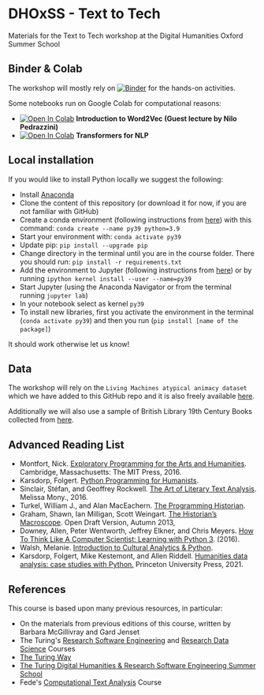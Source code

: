 # DHOxSS - Text to Tech
Materials for the Text to Tech workshop at the Digital Humanities Oxford Summer School

## Binder & Colab

The workshop will mostly rely on [![Binder](https://mybinder.org/badge_logo.svg)](https://mybinder.org/v2/gh/Living-with-machines/dhoxss-text2tech/dev) for the hands-on activities.

Some notebooks run on Google Colab for computational reasons:

- [![Open In Colab](https://colab.research.google.com/assets/colab-badge.svg)](https://colab.research.google.com/github/Living-with-machines/dhoxss-text2tech/blob/dev/Sessions/4e-word2vec.ipynb) **Introduction to Word2Vec (Guest lecture by Nilo Pedrazzini)**
- [![Open In Colab](https://colab.research.google.com/assets/colab-badge.svg)](https://colab.research.google.com/github/Living-with-machines/dhoxss-text2tech/blob/dev/Sessions/5b-Transformers-for-NLP.ipynb) **Transformers for NLP**

## Local installation

If you would like to install Python locally we suggest the following:

- Install [Anaconda](https://www.anaconda.com/)
- Clone the content of this repository (or download it for now, if you are not familiar with GitHub)
- Create a conda environment (following instructions from [here](https://docs.conda.io/projects/conda/en/latest/user-guide/getting-started.html)) with this command: `conda create --name py39 python=3.9`
- Start your environment with: `conda activate py39`
- Update pip: `pip install --upgrade pip`
- Change directory in the terminal until you are in the course folder. There you should run: `pip install -r requirements.txt`
- Add the environment to Jupyter (following instructions from [here](https://towardsdatascience.com/get-your-conda-environment-to-show-in-jupyter-notebooks-the-easy-way-17010b76e874)) or by running `ipython kernel install --user --name=py39`
- Start Jupyter (using the Anaconda Navigator or from the terminal running `jupyter lab`)
- In your notebook select as kernel `py39`
- To install new libraries, first you activate the environment in the terminal (`conda activate py39`) and then you run (`pip install [name of the package]`)

It should work otherwise let us know!

## Data

The workshop will rely on the  `Living Machines atypical animacy dataset` which we have added to this GitHub repo and it is also freely available [here](https://bl.iro.bl.uk/concern/datasets/323177af-6081-4e93-8aaf-7932ca4a390a?locale=en).

Additionally we will also use a sample of British Library 19th Century Books collected from [here](https://huggingface.co/datasets/blbooks).

## Advanced Reading List

- Montfort, Nick. [Exploratory Programming for the Arts and Humanities](https://mitpress.mit.edu/books/exploratory-programming-arts-and-humanities). Cambridge, Massachusetts: The MIT Press, 2016.
- Karsdorp, Folgert. [Python Programming for Humanists](http://www.karsdorp.io/python-course/).
- Sinclair, Stéfan, and Geoffrey Rockwell. [The Art of Literary Text Analysis](https://github.com/sgsinclair/alta/blob/77b256f7c3ff3ceb6643d53da401096c8cdcc468/ipynb/ArtOfLiteraryTextAnalysis.ipynb). Melissa Mony., 2016.
- Turkel, William J., and Alan MacEachern. [The Programming Historian](https://programminghistorian.org/en/).
- Graham, Shawn, Ian Milligan, Scott Weingart. [The Historian’s Macroscope](http://themacroscope.org). Open Draft Version, Autumn 2013,
- Downey, Allen, Peter Wentworth, Jeffrey Elkner, and Chris Meyers. [How To Think Like A Computer Scientist: Learning with Python 3](https://buildmedia.readthedocs.org/media/pdf/howtothink/latest/howtothink.pdf). (2016).
- Walsh, Melanie. [Introduction to Cultural Analytics & Python](https://melaniewalsh.github.io/Intro-Cultural-Analytics/welcome.html). 
- Karsdorp, Folgert, Mike Kestemont, and Allen Riddell. [Humanities data analysis: case studies with Python.](https://www.humanitiesdataanalysis.org/) Princeton University Press, 2021.

## References

This course is based upon many previous resources, in particular:

- On the materials from previous editions of this course, written by Barbara McGillivray and Gard Jenset 
- The Turing's [Research Software Engineering](https://alan-turing-institute.github.io/rse-course/html/index.html) and [Research Data Science](https://alan-turing-institute.github.io/rds-course/index.html) Courses
- [The Turing Way](https://the-turing-way.netlify.app/welcome)
- [The Turing Digital Humanities & Research Software Engineering Summer School](https://github.com/alan-turing-institute/DH-RSE-Summer-School)
- Fede's [Computational Text Analysis](https://federiconannidotcom.wordpress.com/computational-text-analysis/) Course
